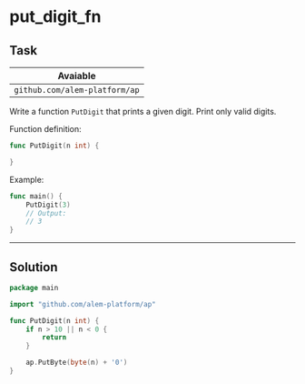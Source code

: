# put_digit_fn

## Task

| Avaiable                      |
| ----------------------------- |
| `github.com/alem-platform/ap` |

Write a function `PutDigit` that prints a given digit. Print only valid digits.

Function definition:

```go
func PutDigit(n int) {

}
```

Example:

```go
func main() {
    PutDigit(3)
    // Output:
	// 3
}
```

---

## Solution

```go
package main

import "github.com/alem-platform/ap"

func PutDigit(n int) {
	if n > 10 || n < 0 {
		return
	}

	ap.PutByte(byte(n) + '0')
}
```
